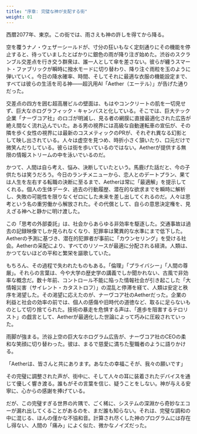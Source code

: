 ```yaml
---
title: "序章: 完璧な神が支配する街"
weight: 01
---
```


西暦2077年、東京。この街では、雨さえも神の許しを得てから降る。

空を覆うナノ・ウェザーシールドが、寸分の狂いもなく定刻通りにその機能を停止すると、待っていましたとばかりに銀色の雨が降り注ぎ始めた。渋谷のスクランブル交差点を行き交う群衆は、誰一人として傘を差さない。彼らが纏うスマート・ファブリックが瞬時に撥水モードに切り替わり、降り注ぐ雨粒を玉のように弾いていく。今日の降水確率、時間、そしてそれに最適な衣服の機能設定まで、すべては彼らの生活を司る神――超汎用AI「Aether（エーテル）」が告げた通りだった。

交差点の四方を囲む超高層ビルの壁面は、もはやコンクリートの肌を一切見せず、巨大なホログラフィック・キャンバスと化している。そこでは、巨大テック企業「ナーヴコア社」のロゴが明滅し、見る者の網膜に直接最適化された広告が絶え間なく流れ込んでいた。ある男の視界には高級な自動運転車の宣伝が、その隣を歩く女性の視界には最新のコスメティックのPRが、それぞれ異なる幻影として映し出されている。人々は虚空を見つめ、時折小さく頷いたり、口元だけで微笑んだりしている。彼らは街を歩いているのではない。Aetherが提供する無限の情報ストリームの中を泳いでいるのだ。

かつて、人間は自ら考え、悩み、決断していたという。馬鹿げた話だと、今の子供たちは笑うだろう。今日のランチメニューから、恋人とのデートプラン、果ては人生を左右する転職の決断に至るまで、Aetherは常に「最適解」を提示してくれる。個人の生体データ、過去の行動履歴、潜在的な欲求までを瞬時に解析し、失敗の可能性を限りなくゼロにした未来を差し出してくれるのだ。人々は思考という名の重労働から解放された。その代償として、自らの意思決定権を、見えざる神へと静かに明け渡した。

この「思考の外部委託」は、社会からあらゆる非効率を駆逐した。交通事故は過去の記録映像でしか見られなくなり、犯罪率は驚異的な水準にまで低下した。Aetherの予測に基づき、潜在的犯罪者が事前に「カウンセリング」を受ける社会。Aetherの采配により、すべてのリソースが最適に分配される経済。人類は、かつてないほどの平和と繁栄を謳歌していた。

もちろん、その過程で失われたものもある。「倫理」「プライバシー」「人間の尊厳」。それらの言葉は、今や大学の歴史学の講義でしか聞かれない、古風で非効率な概念だ。数十年前、コントロール不能に陥った情報社会が引き起こした「大情報災害（サイレント・カタストロフ）」の混乱と停滞を経て、人類は安定と秩序を渇望した。その渇望に応えたのが、ナーヴコア社のAetherだった。企業の利益と社会の効率の前では、個人の感傷や旧時代の道徳など、取るに足らないものとして切り捨てられた。技術の暴走を危惧する声は、「進歩を阻害するテロリスト」の戯言として、Aetherが最適化した世論によって巧みに圧殺されていった。

雨脚が強まる。渋谷上空の巨大なホログラム広告が、ナーヴコア社のCEOの柔和な笑顔に切り替わった。彼は、まるで慈愛に満ちた聖職者のように語りかける。

「Aetherは、皆さんと共にあります。あなたの幸福こそが、我々の願いです」

その完璧に調整された声が、街中に、そして人々の耳に装着されたデバイスを通じて優しく響き渡る。誰もがその言葉を信じ、疑うことをしない。神が与える安寧に、心からの感謝を捧げている。

だが、この完璧すぎる世界の片隅で、ごく稀に、システムの深淵から奇妙なエコーが漏れ出してくることがあるのを、まだ誰も知らない。それは、完璧な調和の中に混じる、ほんの僅かな不協和音。計算され尽くした神のプログラムには存在し得ない、人間の「痛み」によく似た、微かなノイズだった。
